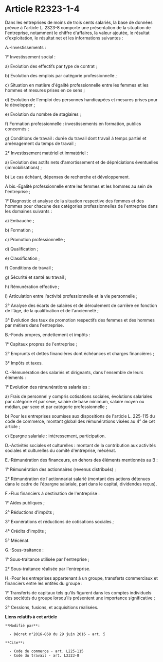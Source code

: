 # Article R2323-1-4

Dans les entreprises de moins de trois cents salariés, la base de données prévue à l'article L. 2323-8 comporte une
présentation de la situation de l'entreprise, notamment le chiffre d'affaires, la valeur ajoutée, le résultat d'exploitation,
le résultat net et les informations suivantes : 

A.-Investissements : 

1° Investissement social : 

a) Evolution des effectifs par type de contrat ; 

b) Evolution des emplois par catégorie professionnelle ; 

c) Situation en matière d'égalité professionnelle entre les femmes et les hommes et mesures prises en ce sens ; 

d) Evolution de l'emploi des personnes handicapées et mesures prises pour le développer ; 

e) Evolution du nombre de stagiaires ; 

f) Formation professionnelle : investissements en formation, publics concernés ; 

g) Conditions de travail : durée du travail dont travail à temps partiel et aménagement du temps de travail ; 

2° Investissement matériel et immatériel : 

a) Evolution des actifs nets d'amortissement et de dépréciations éventuelles (immobilisations) ; 

b) Le cas échéant, dépenses de recherche et développement. 

A bis.-Egalité professionnelle entre les femmes et les hommes au sein de l'entreprise ; 

1° Diagnostic et analyse de la situation respective des femmes et des hommes pour chacune des catégories professionnelles de
l'entreprise dans les domaines suivants : 

a) Embauche ; 

b) Formation ; 

c) Promotion professionnelle ; 

d) Qualification ; 

e) Classification ; 

f) Conditions de travail ; 

g) Sécurité et santé au travail ; 

h) Rémunération effective ; 

i) Articulation entre l'activité professionnelle et la vie personnelle ; 

2° Analyse des écarts de salaires et de déroulement de carrière en fonction de l'âge, de la qualification et de
l'ancienneté ; 

3° Evolution des taux de promotion respectifs des femmes et des hommes par métiers dans l'entreprise. 

B.-Fonds propres, endettement et impôts : 

1° Capitaux propres de l'entreprise ; 

2° Emprunts et dettes financières dont échéances et charges financières ; 

3° Impôts et taxes. 

C.-Rémunération des salariés et dirigeants, dans l'ensemble de leurs éléments : 

1° Evolution des rémunérations salariales : 

a) Frais de personnel y compris cotisations sociales, évolutions salariales par catégorie et par sexe, salaire de base
minimum, salaire moyen ou médian, par sexe et par catégorie professionnelle ; 

b) Pour les entreprises soumises aux dispositions de l'article L. 225-115 du code de commerce, montant global des
rémunérations visées au 4° de cet article ; 

c) Epargne salariale : intéressement, participation. 

D.-Activités sociales et culturelles : montant de la contribution aux activités sociales et culturelles du comité
d'entreprise, mécénat. 

E.-Rémunération des financeurs, en dehors des éléments mentionnés au B : 

1° Rémunération des actionnaires (revenus distribués) ; 

2° Rémunération de l'actionnariat salarié (montant des actions détenues dans le cadre de l'épargne salariale, part dans le
capital, dividendes reçus). 

F.-Flux financiers à destination de l'entreprise : 

1° Aides publiques ; 

2° Réductions d'impôts ; 

3° Exonérations et réductions de cotisations sociales ; 

4° Crédits d'impôts ; 

5° Mécénat. 

G.-Sous-traitance : 

1° Sous-traitance utilisée par l'entreprise ; 

2° Sous-traitance réalisée par l'entreprise. 

H.-Pour les entreprises appartenant à un groupe, transferts commerciaux et financiers entre les entités du groupe : 

1° Transferts de capitaux tels qu'ils figurent dans les comptes individuels des sociétés du groupe lorsqu'ils présentent une
importance significative ; 

2° Cessions, fusions, et acquisitions réalisées.

**Liens relatifs à cet article**

	**Modifié par**:

	  - Décret n°2016-868 du 29 juin 2016 - art. 5

	**Cite**:

	  - Code de commerce - art. L225-115
	  - Code du travail - art. L2323-8

